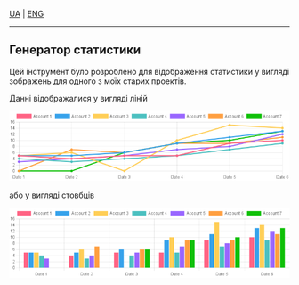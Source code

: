 [UA](README_UA.md) | [ENG](README.md)

***

## Генератор статистики

Цей інструмент було розроблено для відображення статистики у вигляді зображень для одного з моїх старих проектів.

Данні відображалися у вигляді ліній

![line](/images/line.png)

або у вигляді стовбців

![bar](/images/bar.png)
